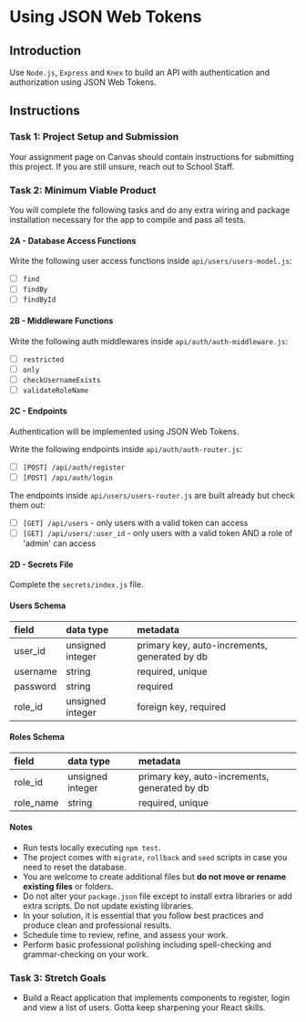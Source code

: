 # Using JSON Web Tokens

## Introduction

Use `Node.js`, `Express` and `Knex` to build an API with authentication and authorization using JSON Web Tokens.

## Instructions

### Task 1: Project Setup and Submission

Your assignment page on Canvas should contain instructions for submitting this project. If you are still unsure, reach out to School Staff.

<!--
// ------------------------------ DONE ABOVE THIS LINE ------------------------------ //
-->

### Task 2: Minimum Viable Product

You will complete the following tasks and do any extra wiring and package installation necessary for the app to compile and pass all tests.

#### 2A - Database Access Functions

Write the following user access functions inside `api/users/users-model.js`:

- [ ] `find`
- [ ] `findBy`
- [ ] `findById`

#### 2B - Middleware Functions

Write the following auth middlewares inside `api/auth/auth-middleware.js`:

- [ ] `restricted`
- [ ] `only`
- [ ] `checkUsernameExists`
- [ ] `validateRoleName`

#### 2C - Endpoints

Authentication will be implemented using JSON Web Tokens.

Write the following endpoints inside `api/auth/auth-router.js`:

- [ ] `[POST] /api/auth/register`
- [ ] `[POST] /api/auth/login`

The endpoints inside `api/users/users-router.js` are built already but check them out:

- [ ] `[GET] /api/users` - only users with a valid token can access
- [ ] `[GET] /api/users/:user_id` - only users with a valid token AND a role of 'admin' can access

#### 2D - Secrets File

Complete the `secrets/index.js` file.

#### Users Schema

| field    | data type        | metadata                                      |
| :------- | :--------------- | :-------------------------------------------- |
| user_id  | unsigned integer | primary key, auto-increments, generated by db |
| username | string           | required, unique                              |
| password | string           | required                                      |
| role_id  | unsigned integer | foreign key, required                         |

#### Roles Schema

| field     | data type        | metadata                                      |
| :-------- | :--------------- | :-------------------------------------------- |
| role_id   | unsigned integer | primary key, auto-increments, generated by db |
| role_name | string           | required, unique                              |

#### Notes

- Run tests locally executing `npm test`.
- The project comes with `migrate`, `rollback` and `seed` scripts in case you need to reset the database.
- You are welcome to create additional files but **do not move or rename existing files** or folders.
- Do not alter your `package.json` file except to install extra libraries or add extra scripts. Do not update existing libraries.
- In your solution, it is essential that you follow best practices and produce clean and professional results.
- Schedule time to review, refine, and assess your work.
- Perform basic professional polishing including spell-checking and grammar-checking on your work.

### Task 3: Stretch Goals

- Build a React application that implements components to register, login and view a list of users. Gotta keep sharpening your React skills.
<!--

# Tests

## Sanity check (6 ms)

    [x] [0] server.js

## [POST] /api/auth/login

    [ ] [1] responds with the correct message on valid credentials (753 ms)
    [ ] [2] responds with the correct status and message on invalid credentials (758 ms)
    [ ] [3] responds with a token with correct { subject, username, role_name, exp, iat } (763 ms)

## [POST] /api/auth/register

    [x] [4] creates a new user in the database when client does not provide role_name (760 ms)
    [x] [5] creates a new user with role_id 3 (the default role) when client does not provide role_name (762 ms)
    [x] [6] creates a new user with role_id 2 (existing role instructor) when client provides role_name instructor (762 ms)
    [x] [7] creates a new user with a brand new role_id when client provides a role_name that does not exist yet (761 ms)
    [x] [8] saves the user with a bcrypted password instead of plain text (761 ms)
    [ ] [9] responds with the correct user (when omitting role_name from the request) (768 ms)
    [x] [10] responds with the correct user (when choosing an existing role_name) (766 ms)
    [x] [11] responds with the correct user (when choosing a valid role_name not in db) (762 ms)
    [x] [12] leading and trailing whitespace is trimmed from the role_id (763 ms)
    [ ] [13] leading and trailing whitespace is trimmed from the role_id before validating (764 ms)
    [x] [14] responds with proper status and message on role_name over 32 chars after trimming (763 ms)
    [ ] [15] responds with proper status and message if a client tries to register as an admin (763 ms)
    [ ] [16] responds with proper status on success (763 ms)

## [GET] /api/users

    [ ] [17] requests without a token are bounced with proper status and message (761 ms)
    [ ] [18] requests with an invalid token are bounced with proper status and message (762 ms)
    [ ] [19] requests with a valid token obtain a list of users (761 ms)

## [GET] /api/users/:user_id

    [ ] [20] requests with a token with role_name admin obtain the user details (762 ms)
    [ ] [21] requests with a token with a role_name that is not admin are bounced with proper status and message (761 ms) -->
